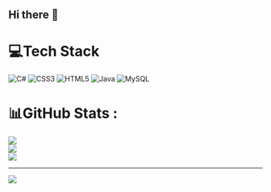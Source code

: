 ## Hi there 👋


# 💻Tech Stack
![C#](https://img.shields.io/badge/c%23-%23239120.svg?style=for-the-badge&logo=c-sharp&logoColor=white) ![CSS3](https://img.shields.io/badge/css3-%231572B6.svg?style=for-the-badge&logo=css3&logoColor=white) ![HTML5](https://img.shields.io/badge/html5-%23E34F26.svg?style=for-the-badge&logo=html5&logoColor=white) ![Java](https://img.shields.io/badge/java-%23ED8B00.svg?style=for-the-badge&logo=java&logoColor=white) ![MySQL](https://img.shields.io/badge/mysql-%2300f.svg?style=for-the-badge&logo=mysql&logoColor=white)
# 📊GitHub Stats :
![](https://github-readme-stats.vercel.app/api?username=MehmetHasanFidan&theme=radical&hide_border=false&include_all_commits=false&count_private=false)<br/>
![](https://github-readme-streak-stats.herokuapp.com/?user=MehmetHasanFidan&theme=radical&hide_border=false)<br/>
![](https://github-readme-stats.vercel.app/api/top-langs/?username=MehmetHasanFidan&theme=radical&hide_border=false&include_all_commits=false&count_private=false&layout=compact)

---
[![](https://visitcount.itsvg.in/api?id=MehmetHasanFidan&icon=0&color=0)](https://visitcount.itsvg.in)
